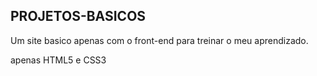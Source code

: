 ## PROJETOS-BASICOS

Um site basico apenas com o front-end para treinar o meu aprendizado.

apenas HTML5 e CSS3


